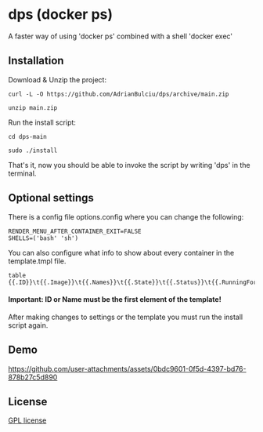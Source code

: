 
# dps (docker ps)

A faster way of using 'docker ps' combined with a shell 'docker exec'

## Installation

Download & Unzip the project:

```
curl -L -O https://github.com/AdrianBulciu/dps/archive/main.zip

unzip main.zip
```

Run the install script:

```
cd dps-main

sudo ./install
```

That's it, now you should be able to invoke the script by writing 'dps' in the terminal.
    
## Optional settings

There is a config file options.config where you can change the following:

```
RENDER_MENU_AFTER_CONTAINER_EXIT=FALSE
SHELLS=('bash' 'sh')
```

You can also configure what info to show about every container in the template.tmpl file.

```
table {{.ID}}\t{{.Image}}\t{{.Names}}\t{{.State}}\t{{.Status}}\t{{.RunningFor}}
```

#### Important: ID or Name must be the first element of the template!

After making changes to settings or the template you must run the install script again.

## Demo

https://github.com/user-attachments/assets/0bdc9601-0f5d-4397-bd76-878b27c5d890

## License

[GPL license](LICENSE.md)
